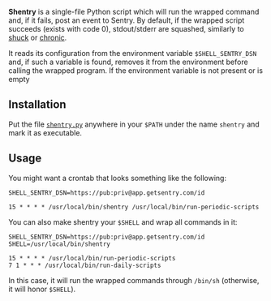 **Shentry** is a single-file Python script which will run the wrapped command and, if it fails, post an event to
Sentry. By default, if the wrapped script succeeds (exists with code 0), stdout/stderr are squashed, similarly to
[shuck](https://github.com/thwarted/shuck) or [chronic](https://joeyh.name/code/moreutils/).

It reads its configuration from the environment variable `$SHELL_SENTRY_DSN` and, if such a variable is found,
removes it from the environment before calling the wrapped program. If the environment variable is not present or 
is empty


## Installation

Put the file [`shentry.py`](shentry.py) anywhere in your `$PATH` under the name `shentry` and mark it as
executable.

## Usage

You might want a crontab that looks something like the following:

    SHELL_SENTRY_DSN=https://pub:priv@app.getsentry.com/id

    15 * * * * /usr/local/bin/shentry /usr/local/bin/run-periodic-scripts

You can also make shentry your `$SHELL` and wrap all commands in it:

    SHELL_SENTRY_DSN=https://pub:priv@app.getsentry.com/id
    SHELL=/usr/local/bin/shentry

    15 * * * * /usr/local/bin/run-periodic-scripts
    7 1 * * * /usr/local/bin/run-daily-scripts

In this case, it will run the wrapped commands through `/bin/sh` (otherwise, it will honor `$SHELL`).
